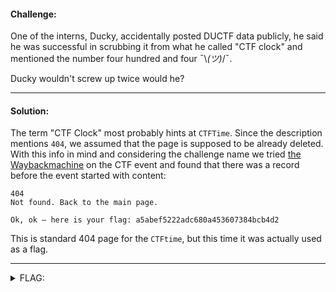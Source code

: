 #### Challenge:

One of the interns, Ducky, accidentally posted DUCTF data publicly, he said he was successful in scrubbing it from what he called "CTF clock" and mentioned the number four hundred and four ¯\\_(ツ)_/¯.

Ducky wouldn't screw up twice would he?

---

#### Solution:

The term "CTF Clock" most probably hints at `CTFTime`. Since the description mentions `404`, we assumed that the page is supposed to be already deleted. With this info in mind and considering the challenge name we tried [the Waybackmachine](https://web.archive.org/web/20210314105546/http://ctftime.org/event/1312) on the CTF event and found that there was a record before the event started with content:

```text
404
Not found. Back to the main page.

Ok, ok — here is your flag: a5abef5222adc680a453607384bcb4d2
```

This is standard 404 page for the `CTFtime`, but this time it was actually used as a flag.

---

<details><summary>FLAG:</summary>

```
DUCTF{a5abef5222adc680a453607384bcb4d2}
```

</details>
<br/>
